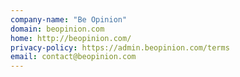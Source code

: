 ```yaml
---
company-name: "Be Opinion"
domain: beopinion.com
home: http://beopinion.com/
privacy-policy: https://admin.beopinion.com/terms
email: contact@beopinion.com
---
```




